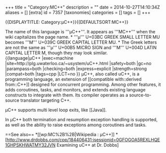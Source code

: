 +++
title = "Category:ΜC++"
description = ""
date = 2014-10-27T14:10:34Z
aliases = []
[extra]
id = 7357
[taxonomies]
categories = []
tags = []
+++

{{DISPLAYTITLE: Category:μC++}}{{DEFAULTSORT:MC++}}
<div class="messagebox">The name of this language is '''&#x03bc;C++'''. It appears as '''&#x039c;C++''' when the wiki capitalizes the page name.
* '''&#x03bc;''' U+03BC GREEK SMALL LETTER MU becomes '''&#x039c;''' U+039C GREEK CAPITAL LETTER MU.
* The Greek letters are not the same as '''&#x00b5;''' U+00B5 MICRO SIGN and '''&#x004d;''' U+004D LATIN CAPITAL LETTER M, though they may look similar.</div>
{{language|μC++
|exec=machine
|site=http://plg.uwaterloo.ca/~usystem/uC++.html 
|safety=both
|gc=no
|parampass=both
|checking=both
|express=explicit
|strength=strong
|compat=both
|tags=cpp
|LCT=no
}}
μC++, also called uC++, is a programming language, an extension of [[compatible with::derived from::C++]] designed for concurrent programming. Among other features, it adds coroutines, tasks, and monitors, and extends existing language constructs to integrate with them. Its compiler operates as a source-to-source translator targeting C++.

μC++ supports multi level loop exits, like [[Java]].

In μC++ both termination and resumption exception handling is supported, as well as the ability to raise exceptions among coroutines and tasks. 

==See also==
*[[wp:ΜC%2B%2B|Wikipedia : μC++]]
*[http://www.drdobbs.com/cpp/184406431;jsessionid=0GFOGOA5REXLHQE1GHPSKHWATMY32JVN Examining uC++ at Dr. Dobbs]
